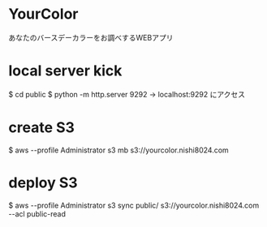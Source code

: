# YourColor
あなたのバースデーカラーをお調べするWEBアプリ

# local server kick
$ cd public
$ python -m http.server 9292
-> localhost:9292 にアクセス

# create S3
$ aws --profile Administrator s3 mb s3://yourcolor.nishi8024.com

# deploy S3
$ aws --profile Administrator s3 sync public/ s3://yourcolor.nishi8024.com --acl public-read
